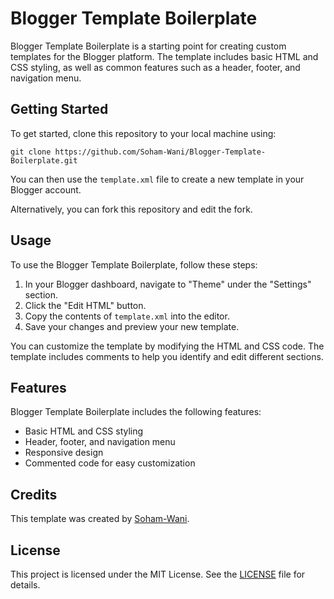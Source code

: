 # Blogger Template Boilerplate

Blogger Template Boilerplate is a starting point for creating custom templates for the Blogger platform. The template includes basic HTML and CSS styling, as well as common features such as a header, footer, and navigation menu. 

## Getting Started

To get started, clone this repository to your local machine using:

```
git clone https://github.com/Soham-Wani/Blogger-Template-Boilerplate.git
```

You can then use the `template.xml` file to create a new template in your Blogger account. 

Alternatively, you can fork this repository and edit the fork.

## Usage

To use the Blogger Template Boilerplate, follow these steps:

1. In your Blogger dashboard, navigate to "Theme" under the "Settings" section.
2. Click the "Edit HTML" button.
3. Copy the contents of `template.xml` into the editor.
4. Save your changes and preview your new template.

You can customize the template by modifying the HTML and CSS code. The template includes comments to help you identify and edit different sections.

## Features

Blogger Template Boilerplate includes the following features:

- Basic HTML and CSS styling
- Header, footer, and navigation menu
- Responsive design
- Commented code for easy customization

## Credits

This template was created by [Soham-Wani](https://github.com/Soham-Wani).

## License

This project is licensed under the MIT License. See the [LICENSE](LICENSE) file for details.
